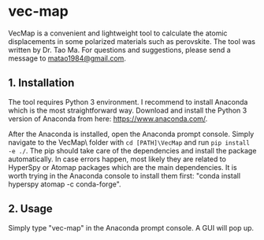# vec-map
VecMap is a convenient and lightweight tool to calculate the atomic displacements in some polarized materials such as perovskite. The tool was written by Dr. Tao Ma. For questions and suggestions, please send a message to matao1984@gmail.com.

## 1. Installation
The tool requires Python 3 environment. I recommend to install Anaconda which is the most straightforward way. Download and install the Python 3 version of Anaconda from here: https://www.anaconda.com/.

After the Anaconda is installed, open the Anaconda prompt console. Simply navigate to the VecMap\ folder with ``cd [PATH]\VecMap`` and run ``pip install -e ./``. The pip should take care of the dependencies and install the package automatically. In case errors happen, most likely they are related to HyperSpy or Atomap packages which are the main dependencies. It is worth trying in the Anaconda console to install them first: "conda install hyperspy atomap -c conda-forge".

## 2. Usage
Simply type "vec-map" in the Anaconda prompt console. A GUI will pop up.
